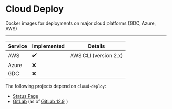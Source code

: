 # Cloud Deploy

Docker images for deployments on major cloud platforms (GDC, Azure, AWS)

---

| Service  | Implemented  |  Details |
|-------|-----|---|
| AWS   | :heavy_check_mark:  | AWS CLI (version 2.x)  |
| Azure | :x:  |   |
| GDC   | :x:  |   |

The following projects depend on `cloud-deploy`:
- [Status Page](https://gitlab.com/gitlab-org/status-page)
- [GitLab](htps://gitlab.com/gitlab-org/gitlab) (as of [GitLab 12.9](https://gitlab.com/gitlab-org/gitlab/issues/2079620) )
